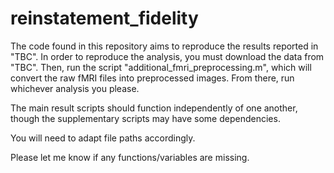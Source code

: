 # reinstatement_fidelity
The code found in this repository aims to reproduce the results reported in "TBC". In order to reproduce the analysis, you must download the data from "TBC". Then, run the script "additional_fmri_preprocessing.m", which will convert the raw fMRI files into preprocessed images. From there, run whichever analysis you please.

The main result scripts should function independently of one another, though the supplementary scripts may have some dependencies.

You will need to adapt file paths accordingly.

Please let me know if any functions/variables are missing.
